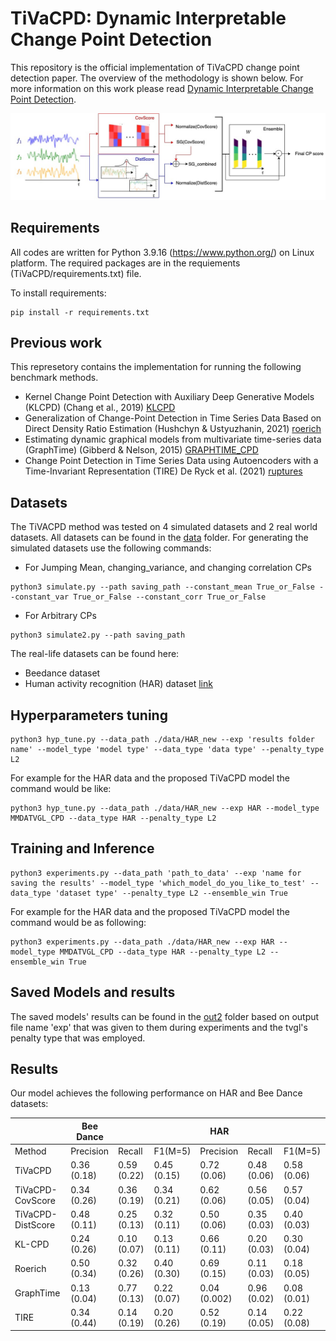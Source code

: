 # TiVaCPD: Dynamic Interpretable Change Point Detection
This repository is the official implementation of TiVaCPD change point detection paper. The overview of the methodology is shown below.
For more information on this work please read [Dynamic Interpretable Change Point Detection]().


![Network Overview](https://github.com/Tinbeh97/TiVaCPD/blob/main/Overview.jpg "network overview")
## Requirements
All codes are written for Python 3.9.16 (https://www.python.org/) on Linux platform. The required packages are in the requiements (TiVaCPD/requirements.txt) file.

To install requirements:

```setup
pip install -r requirements.txt
```
<!---
### Clone this repository
```
git clone git@github.com:
```
--->
## Previous work

This represetory contains the implementation for running the following benchmark methods.
- Kernel Change Point Detection with Auxiliary Deep Generative Models (KLCPD) (Chang et al., 2019) [KLCPD](https://arxiv.org/abs/1901.06077)
- Generalization of Change-Point Detection in Time Series Data Based on Direct Density Ratio Estimation (Hushchyn & Ustyuzhanin, 2021) [roerich](https://arxiv.org/abs/2001.06386)
- Estimating dynamic graphical models from multivariate time-series data (GraphTime) (Gibberd & Nelson, 2015) [GRAPHTIME_CPD](https://ceur-ws.org/Vol-1425/paper9.pdf)
- Change Point Detection in Time Series Data using Autoencoders with a Time-Invariant Representation (TIRE) De Ryck et al. (2021) [ruptures](https://arxiv.org/abs/2008.09524)

## Datasets 
The TiVACPD method was tested on 4 simulated datasets and 2 real world datasets. All datasets can be found in the [data](./TiVaCPD/data) folder.
For generating the simulated datasets use the following commands:
- For Jumping Mean, changing_variance, and changing correlation CPs
```
python3 simulate.py --path saving_path --constant_mean True_or_False --constant_var True_or_False --constant_corr True_or_False
```
- For Arbitrary CPs
```
python3 simulate2.py --path saving_path
```

The real-life datasets can be found here:
- Beedance dataset
- Human activity recognition (HAR) dataset [link](https://paperswithcode.com/dataset/har)
## Hyperparameters tuning 
```
python3 hyp_tune.py --data_path ./data/HAR_new --exp 'results folder name' --model_type 'model type' --data_type 'data type' --penalty_type L2
```

For example for the HAR data and the proposed TiVaCPD model the command would be like:
```
python3 hyp_tune.py --data_path ./data/HAR_new --exp HAR --model_type MMDATVGL_CPD --data_type HAR --penalty_type L2
```
## Training and Inference
```
python3 experiments.py --data_path 'path_to_data' --exp 'name for saving the results' --model_type 'which_model_do_you_like_to_test' --data_type 'dataset type' --penalty_type L2 --ensemble_win True
```

For example for the HAR data and the proposed TiVaCPD model the command would be as following:
```
python3 experiments.py --data_path ./data/HAR_new --exp HAR --model_type MMDATVGL_CPD --data_type HAR --penalty_type L2 --ensemble_win True
```
## Saved Models and results
The saved models' results can be found in the [out2](./TiVaCPD/out2) folder based on output file name 'exp' that was given to them during experiments and the tvgl's penalty type that was employed.

## Results
Our model achieves the following performance on HAR and Bee Dance datasets:

|                    | Bee Dance   |             |             | HAR          |             |             |
|------------------- |-------------|-------------|-------------|--------------|-------------|-------------|
| Method             | Precision   | Recall      | F1(M=5)     | Precision    | Recall      | F1(M=5)     |
| TiVaCPD            | 0.36 (0.18) | 0.59 (0.22) | 0.45 (0.15) | 0.72 (0.06)  | 0.48 (0.06) | 0.58 (0.06) |
| TiVaCPD-CovScore   | 0.34 (0.26) | 0.36 (0.19) | 0.34 (0.21) | 0.62 (0.06)  | 0.56 (0.05) | 0.57 (0.04) |
| TiVaCPD-DistScore  | 0.48 (0.11) | 0.25 (0.13) | 0.32 (0.11) | 0.50 (0.06)  | 0.35 (0.03) | 0.40 (0.03) |
| KL-CPD             | 0.24 (0.26) | 0.10 (0.07) | 0.13 (0.11) | 0.66 (0.11)  | 0.20 (0.03) | 0.30 (0.04) |
| Roerich            | 0.50 (0.34) | 0.32 (0.26) | 0.40 (0.30) | 0.69 (0.15)  | 0.11 (0.03) | 0.18 (0.05) |
| GraphTime          | 0.13 (0.04) | 0.77 (0.13) | 0.22 (0.07) | 0.04 (0.002) | 0.96 (0.02) | 0.08 (0.01) |
| TIRE               | 0.34 (0.44) | 0.14 (0.19) | 0.20 (0.26) | 0.52 (0.19)  | 0.14 (0.05) | 0.22 (0.08) |

<!---
## Citation
If you find this repository useful, please consider citing the following papers: 
--->
